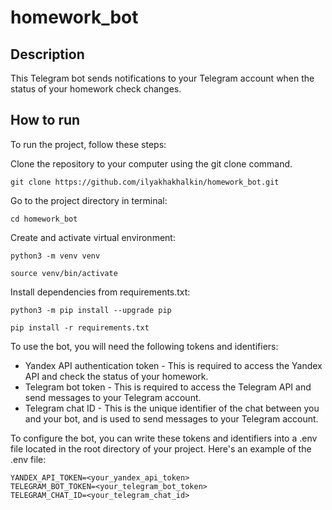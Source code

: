 # homework_bot
## Description
This Telegram bot sends notifications to your Telegram account when the status of your homework check changes.

## How to run

To run the project, follow these steps:

Clone the repository to your computer using the git clone command.
```
git clone https://github.com/ilyakhakhalkin/homework_bot.git
```

Go to the project directory in terminal:
```
cd homework_bot
```

Create and activate virtual environment:
```
python3 -m venv venv
```
```
source venv/bin/activate
```

Install dependencies from requirements.txt:
```
python3 -m pip install --upgrade pip
```
```
pip install -r requirements.txt
```

To use the bot, you will need the following tokens and identifiers:

- Yandex API authentication token - This is required to access the Yandex API and check the status of your homework.
- Telegram bot token - This is required to access the Telegram API and send messages to your Telegram account.
- Telegram chat ID - This is the unique identifier of the chat between you and your bot, and is used to send messages to your Telegram account.

To configure the bot, you can write these tokens and identifiers into a .env file located in the root directory of your project.
Here's an example of the .env file:
```
YANDEX_API_TOKEN=<your_yandex_api_token>
TELEGRAM_BOT_TOKEN=<your_telegram_bot_token>
TELEGRAM_CHAT_ID=<your_telegram_chat_id>
```

